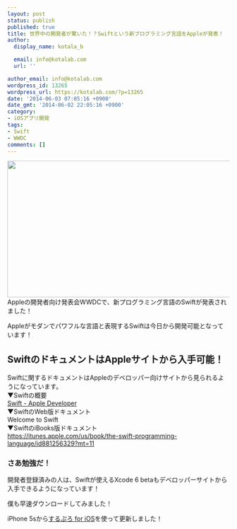 ```yaml
---
layout: post
status: publish
published: true
title: 世界中の開発者が驚いた！？Swiftという新プログラミング言語をAppleが発表！
author:
  display_name: kotala_b

  email: info@kotalab.com
  url: ''

author_email: info@kotalab.com
wordpress_id: 13265
wordpress_url: https://kotalab.com/?p=13265
date: '2014-06-03 07:05:16 +0900'
date_gmt: '2014-06-02 22:05:16 +0900'
category:
- iOSアプリ開発
tags:
- Swift
- WWDC
comments: []
---
```

<p><img alt="" src="https://kotalab.com/wp-content/uploads/slooProImg_20140603070504.jpg" width="548" height="309" class="slooProImg" /><br />
Appleの開発者向け発表会WWDCで、新プログラミング言語のSwiftが発表されました！</p>
<p>Appleがモダンでパワフルな言語と表現するSwiftは今日から開発可能となっています！<br />
</p>
<!--more-->
<h2>SwiftのドキュメントはAppleサイトから入手可能！</h2>
<p>Swiftに関するドキュメントはAppleのデベロッパー向けサイトから見られるようになっています。<br />
▼Swiftの概要<br />
<a href="https://developer.apple.com/swift/" target="_blank">Swift - Apple Developer</a><a href="https://b.hatena.ne.jp/entry/https://developer.apple.com/swift/" target="_blank"><img border="0" src="https://b.hatena.ne.jp/entry/image/https://developer.apple.com/swift/" alt="" /></a><br />
▼SwiftのWeb版ドキュメント<br />
<span class="removed_link" title="https://developer.apple.com/library/prerelease/ios/referencelibrary/GettingStarted/LandingPage/index.html">Welcome to Swift</span><a href="https://b.hatena.ne.jp/entry/https://developer.apple.com/library/prerelease/ios/referencelibrary/GettingStarted/LandingPage/index.html" target="_blank"><img border="0" src="https://b.hatena.ne.jp/entry/image/https://developer.apple.com/library/prerelease/ios/referencelibrary/GettingStarted/LandingPage/index.html" alt="" /></a><br />
▼SwiftのiBooks版ドキュメント<br />
<a href="https://itunes.apple.com/us/book/the-swift-programming-language/id881256329?mt=11" target="_blank">https://itunes.apple.com/us/book/the-swift-programming-language/id881256329?mt=11</a></p>
<h3>さあ勉強だ！</h3>
<p>開発者登録済みの人は、Swiftが使えるXcode 6 betaもデベロッパーサイトから入手できるようになっています！</p>
<p>僕も早速ダウンロードしてみました！</p>
<p>iPhone 5sから<a href="https://itunes.apple.com/jp/app/surupuro-for-ios-buroguedita/id436676299?mt=8&uo=4&at=10l4yU" rel="nofollow" target="_blank">するぷろ for iOS</a>を使って更新しました！</p>
